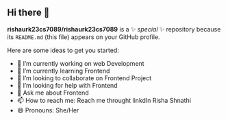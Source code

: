 ## Hi there 👋


**rishaurk23cs7089/rishaurk23cs7089** is a ✨ _special_ ✨ repository because its `README.md` (this file) appears on your GitHub profile.

Here are some ideas to get you started:

- 🔭 I’m currently working on web Development
- 🌱 I’m currently learning Frontend
- 👯 I’m looking to collaborate on Frontend Project
- 🤔 I’m looking for help with Frontend
- 💬 Ask me about Frontend
- 📫 How to reach me: Reach me throught linkdIn Risha Shnathi
- 😄 Pronouns: She/Her

